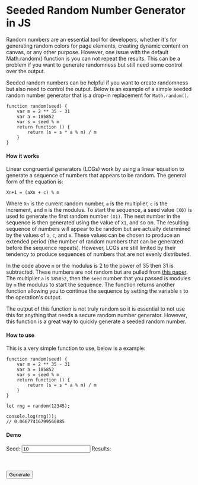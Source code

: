# Seeded Random Number Generator in JS
Random numbers are an essential tool for developers, whether it's for generating random colors for page elements, creating dynamic content on canvas, or any other purpose. However, one issue with the default Math.random() function is you can not repeat the results. This can be a problem if you want to generate randomness but still need some control over the output.

Seeded random numbers can be helpful if you want to create randomness but also need to control the output. Below is an example of a simple seeded random number generator that is a drop-in replacement for `Math.random()`.

<example>

```
function random(seed) {
    var m = 2 ** 35 - 31
    var a = 185852
    var s = seed % m
    return function () {
        return (s = s * a % m) / m
    }
}
```

</example>

#### How it works

Linear congruential generators (LCGs) work by using a linear equation to generate a sequence of numbers that appears to be random. The general form of the equation is:
```
Xn+1 = (aXn + c) % m
```
Where `Xn` is the current random number, `a` is the multiplier, `c` is the increment, and `m` is the modulus. To start the sequence, a seed value `(X0)` is used to generate the first random number `(X1)`. The next number in the sequence is then generated using the value of `X1`, and so on. The resulting sequence of numbers will appear to be random but are actually determined by the values of `a`, `c`, and `m`. These values can be chosen to produce an extended period (the number of random numbers that can be generated before the sequence repeats). However, LCGs are still limited by their tendency to produce sequences of numbers that are not evenly distributed.

In the code above `m` or the modulus is 2 to the power of 35 then 31 is subtracted. These numbers are not random but are pulled from [this paper](https://www.ams.org/journals/mcom/1999-68-225/S0025-5718-99-00996-5/S0025-5718-99-00996-5.pdf). The multiplier `a` is `185852`, then the `seed` number that you passed is modules by `m` the modulus to start the sequence. The function returns another function allowing you to continue the sequence by setting the variable `s` to the operation's output.

The output of this function is not truly random so it is essential to not use this for anything that needs a secure random number generator. However, this function is a great way to quickly generate a seeded random number.

#### How to use

This is a very simple function to use, below is a example:

```
function random(seed) {
    var m = 2 ** 35 - 31
    var a = 185852
    var s = seed % m
    return function () {
        return (s = s * a % m) / m
    }
}

let rng = random(12345);

console.log(rng());
// 0.06677416799560885
```

#### Demo

<demo>
Seed: <input type="number" value="10" onchange="changeSeed()" id="val"/>
Results: <code id="rng"></code>

<br/><br/>
<input type="button" onclick="genRandom()" value="Generate"/>

<script>
function random(seed) {
    var m = 2 ** 35 - 31
    var a = 185852
    var s = seed % m
    return function () {
        return (s = s * a % m) / m
    }
}

let rng = random(parseFloat(document.querySelector("#val").value));

function genRandom() {
	document.querySelector("#rng").innerHTML = rng();
}

function changeSeed() {
	rng = random(parseFloat(document.querySelector("#val").value));
	genRandom();
}

</script>
</demo>